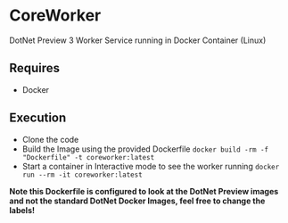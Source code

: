 # CoreWorker
DotNet Preview 3 Worker Service running in Docker Container (Linux)

## Requires
- Docker

## Execution
- Clone the code
- Build the Image using the provided Dockerfile `docker build -rm -f "Dockerfile" -t coreworker:latest`
- Start a container in Interactive mode to see the worker running `docker run --rm -it coreworker:latest`

**Note this Dockerfile is configured to look at the DotNet Preview images and not the standard DotNet Docker Images, feel free to change the labels!**
